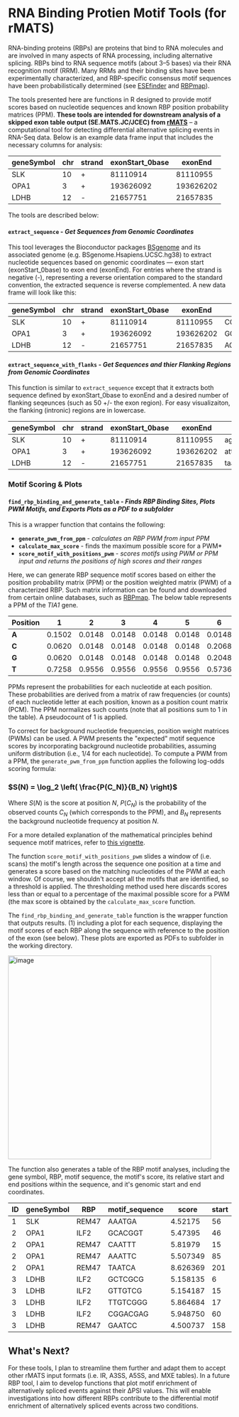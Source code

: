 # RNA Binding Protien Motif Tools (for rMATS)

RNA-binding proteins (RBPs) are proteins that bind to RNA molecules and are involved in many aspects of RNA processing, including alternative splicing. RBPs bind to RNA sequence motifs (about 3–5 bases) via their RNA recognition motif (RRM). Many RRMs and their binding sites have been experimentally characterized, and RBP-specific consensus motif sequences have been probabilistically determined (see [ESEfinder](https://esefinder.ahc.umn.edu/tools/ESE2/) and [RBPmap](http://rbpmap.technion.ac.il)).

The tools presented here are functions in R designed to provide motif scores based on nucleotide sequences and known RBP position probability matrices (PPM). **These tools are intended for downstream analysis of a skipped exon table output (SE.MATS.JC/JCEC) from [rMATS](https://rmats.sourceforge.io)** – a computational tool for detecting differential alternative splicing events in RNA-Seq data. Below is an example data frame input that includes the necessary columns for analysis:

| geneSymbol  | chr | strand | exonStart_0base | exonEnd   |
|-------|--------|-----|-----------------|-----------|
| SLK | 10     | +  | 81110914        | 81110955  |
| OPA1 | 3      | +  | 193626092       | 193626202 |
| LDHB | 12     | -  | 21657751        | 21657835  |

The tools are described below:

#### **`extract_sequence`** - *Get Sequences from Genomic Coordinates*

This tool leverages the Bioconductor packages [BSgenome](https://bioconductor.org/packages/release/bioc/html/BSgenome.html) and its associated genome (e.g. BSgenome.Hsapiens.UCSC.hg38) to extract nucleotide sequences based on genomic coordinates — exon start (exonStart_0base) to exon end (exonEnd). For entries where the strand is negative (-), representing a reverse orientation compared to the standard convention, the extracted sequence is reverse complemented. A new data frame will look like this:
  
| geneSymbol  | chr | strand | exonStart_0base | exonEnd   | nucleotide_sequence                                 |
|-------|--------|-----|-----------------|-----------|-----------------------------------------------------|
| SLK | 10      | +  | 81110914        | 81110955  | CCGCCGATGTGGAAGTGGCCAGATTCTGAGCCGCCTGACTAGA         |
| OPA1 | 3      | +  | 193626092       | 193626202 | GGTCTGCTTGGTGAGCTCATTCTCTTACAACAACAAATTCAAGAGCATGAAGAGGAAGCGCGCAGAGCCGCTGGCCAATATAGCACGAGCTATGCCCAACAGAAGCGCAAG           |
| LDHB | 12     | -  | 21657751        | 21657835  | AGCCGGCGCCGGAGGAGACGCACGCAGCTGACTTTGTCTTCTCCGCACGACTGTTACAGAGGTCTCCAGAGCCTTCTCTCTCCTG             |

#### **`extract_sequence_with_flanks`** - *Get Sequences and thier Flanking Regions from Genomic Coordinates*

This function is similar to `extract_sequence` except that it extracts both sequence defined by exonStart_0base to exonEnd and a desired number of flanking seqeunces (such as 50 +/- the exon region). For easy visualizaiton, the flanking (intronic) regions are in lowercase.

| geneSymbol  | chr | strand | exonStart_0base | exonEnd   | nucleotide_sequence                                 
|-------|--------|-----|-----------------|-----------|--------------------------------------------------------------------|
| SLK | 10      | +  | 81110914        | 81110955  | agtcctcagaccccatgctgcctccaactgagccttgtgtttccttgcagCGCCGATGTGGAAGTGGCCAGATTCTGAGCCGCCTGACTAGAgttagtaagttgcctggcgttctcgtgcagtcactggcctctccagtggt   |
| OPA1 | 3      | +  | 193626092       | 193626202 | attattctcctccccaatttcctcttctcctcattgtgaactcgtggcagGGTCTGCTTGGTGAGCTCATTCTCTTACAACAACAAATTCAAGAGCATGAAGAGGAAGCGCGCAGAGCCGCTGGCCAATATAGCACGAGCTATGCCCAACAGAAGCGCAAGgtgatggatggtttaagggggctaccgatacattcacactaatcagccat                                                                                                                  |
| LDHB | 12      | -  | 21657751        | 21657835  | taagaggctgcggtggttgtggggccccgccccctcctccctccttgcagAGCCGGCGCCGGAGGAGACGCACGCAGCTGACTTTGTCTTCTCCGCACGACTGTTACAGAGGTCTCCAGAGCCTTCTCTCTCCTGgtaggtttcggctcaggaccctgaatcctggcccacaggcaagcctgatg                                                                                                                                            |

### **Motif Scoring & Plots** 
#### **`find_rbp_binding_and_generate_table`** - *Finds RBP Binding Sites, Plots PWM Motifs, and Exports Plots as a PDF to a subfolder*

This is a wrapper function that contains the following:

- **`generate_pwm_from_ppm`** - *calculates an RBP PWM from input PPM*
- **`calculate_max_score`** - finds the maximum possible score for a PWM*
- **`score_motif_with_positions_pwm`** - *scores motifs using PWM or PPM input and returns the positions of high scores and their ranges*

Here, we can generate RBP sequence motif scores based on either the position probability matrix (PPM) or the position weighted matrix (PWM) of a characterized RBP. Such matrix information can be found and downloaded from certain online databases, such as [RBPmap](http://rbpmap.technion.ac.il/download.html). The below table represents a PPM of the *TIA1* gene. 

| Position |   1    |   2    |   3    |   4    |   5    |   6    |   7    |
|----------|--------|--------|--------|--------|--------|--------|--------|
| **A**    | 0.1502 | 0.0148 | 0.0148 | 0.0148 | 0.0148 | 0.0148 | 0.0843 |
| **C**    | 0.0620 | 0.0148 | 0.0148 | 0.0148 | 0.0148 | 0.2068 | 0.0843 |
| **G**    | 0.0620 | 0.0148 | 0.0148 | 0.0148 | 0.0148 | 0.2048 | 0.5665 |
| **T**    | 0.7258 | 0.9556 | 0.9556 | 0.9556 | 0.9556 | 0.5736 | 0.2649 |

PPMs represent the probabilities for each nucleotide at each position. These probabilities are derived from a matrix of raw frequencies (or counts) of each nucleotide letter at each position, known as a position count matrix (PCM). The PPM normalizes such counts (note that all positions sum to 1 in the table). A pseudocount of 1 is applied.

To correct for background nucleotide frequencies, position weight matrices (PWMs) can be used. A PWM presents the "expected" motif sequence scores by incorporating background nucleotide probabilities, assuming uniform distribution (i.e., $1/4$ for each nucleotide). To compute a PWM from a PPM, the `generate_pwm_from_ppm` function applies the following log-odds scoring formula:

### $S(N) = \log_2 \left( \frac{P(C_N)}{B_N} \right)$

Where $S(N)$ is the score at position $N$, $P(C_N)$ is the probability of the observed counts $C_N$ (which corresponds to the PPM), and $B_N$ represents the background nucleotide frequency at position $N$.

For a more detailed explanation of the mathematical principles behind sequence motif matrices, refer to [this vignette](https://bioconductor.org/packages/devel/bioc/vignettes/universalmotif/inst/doc/IntroductionToSequenceMotifs.pdf).

The function `score_motif_with_positions_pwm` slides a window of (i.e. scans) the motif's length across the sequence one position at a time and generates a score based on the matching nucleotides of the PWM at each window. Of course, we shouldn't accept all the motifs that are identified, so a threshold is applied. The thresholding method used here discards scores less than or equal to a percentage of the maximal possible score for a PWM (the max score is obtained by the `calculate_max_score` function.

The `find_rbp_binding_and_generate_table` function is the wrapper function that outputs results. (1) including a plot for each sequence, displaying the motif scores of each RBP along the sequence with reference to the position of the exon (see below). These plots are exported as PDFs to subfolder in the working directory.

<img width="458" alt="image" src="https://github.com/user-attachments/assets/31bfa738-4f54-444e-8a63-aa7abaf25085">

The function also generates a table of the RBP motif analyses, including the gene symbol, RBP, motif sequence, the motif's score, its relative start and end positions within the sequence, and it's genomic start and end coordinates. 

 | ID | geneSymbol | RBP  | motif_sequence | score  | start | end | genomic_start | genomic_end |
|----|------|------|----------------|--------|-------|-----|---------------|-------------|
| 1  | SLK  | REM47| AAATGA         | 4.52175| 56    | 61  | 104010871     | 104010876   |
| 2  | OPA1 | ILF2 | GCACGGT        | 5.47395| 46    | 53  | 193626137     | 193626144   |
| 2  | OPA1 | REM47| CAATTT         | 5.81979| 15    | 20  | 193626106     | 193626111   |
| 2  | OPA1 | REM47| AAATTC         | 5.507349| 85   | 90  | 193626176     | 193626181   |
| 2  | OPA1 | REM47| TAATCA         | 8.626369| 201  | 206 | 193626292     | 193626297   |
| 3  | LDHB | ILF2 | GCTCGCG        | 5.158135| 6    | 13  | 21657756      | 21657763    |
| 3  | LDHB | ILF2 | GTTGTCG        | 5.154187| 15   | 22  | 21657765      | 21657772    |
| 3  | LDHB | ILF2 | TTGTCGGG       | 5.864684| 17   | 24  | 21657767      | 21657774    |
| 3  | LDHB | ILF2 | CGGACGAG       | 5.948750| 60   | 67  | 21657810      | 21657817    |
| 3  | LDHB | REM47| GAATCC         | 4.500737| 158  | 163 | 21657908      | 21657913    |



## What's Next?

For these tools, I plan to streamline them further and adapt them to accept other rMATS input formats (i.e. IR, A3SS, A5SS, and MXE tables). In a future RBP tool, I aim to develop functions that plot motif enrichment of alternatively spliced events against their ΔPSI values. This will enable investigations into how different RBPs contribute to the differential motif enrichment of alternatively spliced events across two conditions.
  

